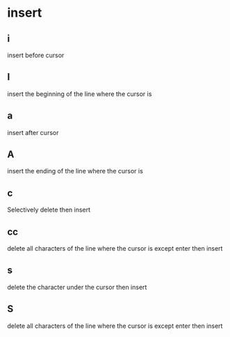 # insert

## i
insert before cursor  
## I
insert the beginning of the line where the cursor is  
## a
insert after cursor  
## A
insert the ending of the line where the cursor is  
## c
Selectively delete then insert   
## cc
delete all characters of the line where the cursor is except enter then insert  
## s
delete the character under the cursor then insert  
## S
delete all characters of the line where the cursor is except enter then insert  
